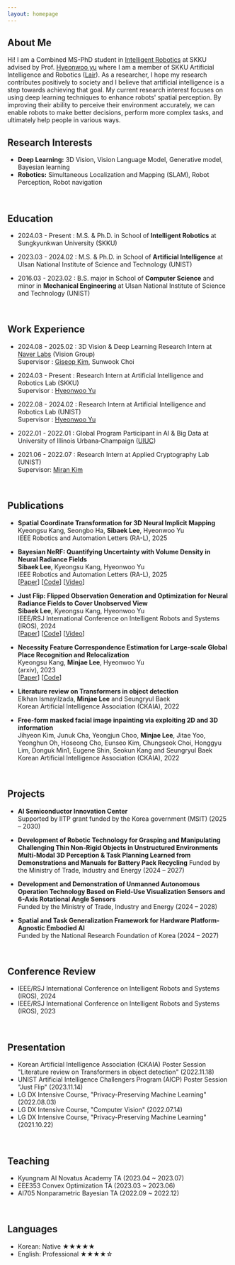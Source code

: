 ```yaml
---
layout: homepage
---
```


## About Me

<!-- Hi! I am a Combined MS-PhD in [AIGS](https://aigs.unist.ac.kr/eng/index.php) at UNIST advised by Prof. [Hyeonwoo yu](https://bogus2000.github.io/) where I am a member of UNIST Artificial Intelligence and Robotics ([Lair](https://lair.unist.ac.kr/)). As a researcher, I hope my research contribute to society positively and I believe that artificial intelligence is a step towards achieving that goal. My current research interest focuses on using deep learning techniques to understand and generate 3D space. Through these researches, we can solve many spatial limitations, and ultimately people in the world can live a better life in various ways. -->


Hi! I am a Combined MS-PhD student in [Intelligent Robotics](https://robot.skku.edu/robot_en/index.do) at SKKU advised by Prof. [Hyeonwoo yu](https://bogus2000.github.io/) where I am a member of SKKU Artificial Intelligence and Robotics ([Lair](https://sites.google.com/view/hyeonwooyu/)). As a researcher, I hope my research contributes positively to society and I believe that artificial intelligence is a step towards achieving that goal. My current research interest focuses on using deep learning techniques to enhance robots' spatial perception. By improving their ability to perceive their environment accurately, we can enable robots to make better decisions, perform more complex tasks, and ultimately help people in various ways.
<br>


## Research Interests

- **Deep Learning:** 3D Vision, Vision Language Model, Generative model, Bayesian learning
- **Robotics:** Simultaneous Localization and Mapping (SLAM), Robot Perception, Robot navigation

<br>

## Education
- 2024.03 - Present : M.S. & Ph.D. in School of **Intelligent Robotics** at Sungkyunkwan University (SKKU)
  
- 2023.03 - 2024.02 : M.S. & Ph.D. in School of **Artificial Intelligence** at Ulsan National Institute of Science and Technology (UNIST)

- 2016.03 - 2023.02 : B.S. major in School of **Computer Science** and minor in **Mechanical Engineering** at Ulsan National Institute of Science and Technology (UNIST)

<br>


## Work Experience
- 2024.08 - 2025.02 : 3D Vision & Deep Learning Research Intern at [Naver Labs](https://www.naverlabs.com/) (Vision Group) <br/>
Supervisor : [Giseop Kim](https://giseopkim.notion.site/Giseop-Kim-62c715ad51224751af6de62329925b8f), Sunwook Choi <br/>

- 2024.03 - Present : Research Intern at Artificial Intelligence and Robotics Lab (SKKU) <br/>
Supervisor : [Hyeonwoo Yu](https://bogus2000.github.io/)<br/>


- 2022.08 - 2024.02 : Research Intern at Artificial Intelligence and Robotics Lab (UNIST) <br/>
Supervisor : [Hyeonwoo Yu](https://bogus2000.github.io/)<br/>


- 2022.01 - 2022.01 : 
Global Program Participant in AI & Big Data at University of Illinois Urbana‑Champaign ([UIUC](https://illinois.edu/)) <br/>


- 2021.06 - 2022.07 : Research Intern at Applied Cryptography Lab (UNIST) <br/>
Supervisor: [Miran Kim](https://k-miran.github.io/)<br/>

<br>

## Publications
- **Spatial Coordinate Transformation for 3D Neural Implicit Mapping**
  <br>
  Kyeongsu Kang, Seongbo Ha, **Sibaek Lee**, Hyeonwoo Yu
  <br>
  IEEE Robotics and Automation Letters (RA-L), 2025
  <br>
  <!-- [[Paper](https://arxiv.org/pdf/2404.06727.pdf)]
  [[Code](https://github.com/Lab-of-AI-and-Robotics/Bayesian_NeRF)] -->


- **Bayesian NeRF: Quantifying Uncertainty with Volume Density in Neural Radiance Fields**
  <br>
  **Sibaek Lee**, Kyeongsu Kang, Hyeonwoo Yu
  <br>
  IEEE Robotics and Automation Letters (RA-L), 2025
  <br>
  [[Paper](https://arxiv.org/pdf/2404.06727.pdf)]
  [[Code](https://github.com/Lab-of-AI-and-Robotics/Bayesian_NeRF)]
  [[Video](https://www.youtube.com/watch?v=wp5jW4S_jqo)]


- **Just Flip: Flipped Observation Generation and Optimization for Neural Radiance Fields to Cover Unobserved View**
  <br>
  **Sibaek Lee**, Kyeongsu Kang, Hyeonwoo Yu
  <br>
  IEEE/RSJ International Conference on Intelligent Robots and Systems (IROS), 2024
  <br>
  [[Paper](https://arxiv.org/pdf/2303.06335.pdf)]
  [[Code](https://github.com/minjae-lulu/Just-Flip)]
  [[Video](https://www.youtube.com/watch?v=ClNg3GSr0jw)]


- **Necessity Feature Correspondence Estimation for Large-scale Global Place Recognition and Relocalization**
  <br>
  Kyeongsu Kang, **Minjae Lee**, Hyeonwoo Yu
  <br>
  (arxiv), 2023
  <br>
  [[Paper](https://arxiv.org/pdf/2303.06308.pdf)]
  [[Code](https://github.com/Lab-of-AI-and-Robotics/NFC_relocalization)]


- **Literature review on Transformers in object detection**
  <br>
  Elkhan Ismayilzada, **Minjae Lee** and Seungryul Baek
  <br>
  Korean Artificial Intelligence Association (CKAIA), 2022


- **Free-form masked facial image inpainting via exploiting 2D and 3D information**
  <br>
  Jihyeon Kim, Junuk Cha, Yeongjun Choo, **Minjae Lee**, Jitae Yoo, Yeonghun Oh, Hoseong Cho, Eunseo Kim, Chungseok Choi, Honggyu Lim, Donguk Min1, Eugene Shin, Seokun Kang and Seungryul Baek
  <br>
  Korean Artificial Intelligence Association (CKAIA), 2022
  


<br/>

## Projects
- **AI Semiconductor Innovation Center**  
  Supported by IITP grant funded by the Korea government (MSIT) (2025 – 2030)

- **Development of Robotic Technology for Grasping and Manipulating Challenging Thin Non-Rigid Objects in Unstructured Environments Multi-Modal 3D Perception & Task Planning Learned from Demonstrations and Manuals for Battery Pack Recycling** 
  Funded by the Ministry of Trade, Industry and Energy (2024 – 2027)

- **Development and Demonstration of Unmanned Autonomous Operation Technology Based on Field-Use Visualization Sensors and 6-Axis Rotational Angle Sensors**  
  Funded by the Ministry of Trade, Industry and Energy (2024 – 2028)

- **Spatial and Task Generalization Framework for Hardware Platform-Agnostic Embodied AI**  
  Funded by the National Research Foundation of Korea (2024 – 2027)


<br/>


## Conference Review
- IEEE/RSJ International Conference on Intelligent Robots and Systems (IROS), 2024
- IEEE/RSJ International Conference on Intelligent Robots and Systems (IROS), 2023

<br>

## Presentation
- Korean Artificial Intelligence Association (CKAIA) Poster Session "Literature review on Transformers in object detection" (2022.11.18) 
- UNIST Artificial Intelligence Challengers Program (AICP) Poster Session "Just Flip" (2023.11.14)
- LG DX Intensive Course, "Privacy-Preserving Machine Learning" (2022.08.03)
- LG DX Intensive Course, "Computer Vision" (2022.07.14)
- LG DX Intensive Course, "Privacy-Preserving Machine Learning" (2021.10.22)


<br>

## Teaching
- Kyungnam AI Novatus Academy TA (2023.04 ~ 2023.07)
- EEE353 Convex Optimization TA (2023.03 ~ 2023.06)
- AI705 Nonparametric Bayesian TA (2022.09 ~ 2022.12)

<br>

## Languages
- Korean: Native ★★★★★
- English: Professional ★★★★☆
